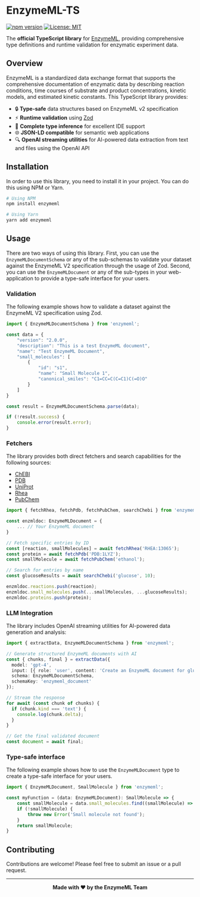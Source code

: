 # EnzymeML-TS

[![npm version](https://badge.fury.io/js/enzymeml.svg)](https://badge.fury.io/js/enzymeml)
[![License: MIT](https://img.shields.io/badge/License-MIT-yellow.svg)](https://opensource.org/licenses/MIT)

The **official TypeScript library** for [EnzymeML](https://enzymeml.org), providing comprehensive type definitions and runtime validation for enzymatic experiment data.

## Overview

EnzymeML is a standardized data exchange format that supports the comprehensive documentation of enzymatic data by describing reaction conditions, time courses of substrate and product concentrations, kinetic models, and estimated kinetic constants. This TypeScript library provides:

- 🔒 **Type-safe** data structures based on EnzymeML v2 specification
- ⚡ **Runtime validation** using [Zod](https://github.com/colinhacks/zod)
- 📝 **Complete type inference** for excellent IDE support
- 🌐 **JSON-LD compatible** for semantic web applications
- 🔍 **OpenAI streaming utilities** for AI-powered data extraction from text and files using the OpenAI API

## Installation

In order to use this library, you need to install it in your project. You can do this using NPM or Yarn.

```bash
# Using NPM
npm install enzymeml

# Using Yarn
yarn add enzymeml
```

## Usage

There are two ways of using this library. First, you can use the `EnzymeMLDocumentSchema` or any of the sub-schemas to validate your dataset against the EnzymeML V2 specification through the usage of Zod. Second, you can use the `EnzymeMLDocument` or any of the sub-types in your web-application to provide a type-safe interface for your users.

### Validation

The following example shows how to validate a dataset against the EnzymeML V2 specification using Zod.

```typescript
import { EnzymeMLDocumentSchema } from 'enzymeml';

const data = {
    "version": "2.0.0",
    "description": "This is a test EnzymeML document",
    "name": "Test EnzymeML Document",
    "small_molecules": [
        {
            "id": "s1",
            "name": "Small Molecule 1",
            "canonical_smiles": "C1=CC=C(C=C1)C(=O)O"
        }
    ]
}

const result = EnzymeMLDocumentSchema.parse(data);

if (!result.success) {
    console.error(result.error);
}
```

### Fetchers

The library provides both direct fetchers and search capabilities for the following sources:

- [ChEBI](https://www.ebi.ac.uk/chebi/)
- [PDB](https://www.rcsb.org/)
- [UniProt](https://www.uniprot.org/)
- [Rhea](https://www.rhea-db.org/)
- [PubChem](https://pubchem.ncbi.nlm.nih.gov/)

```typescript
import { fetchRhea, fetchPdb, fetchPubChem, searchChebi } from 'enzymeml';

const enzmldoc: EnzymeMLDocument = {
    ... // Your EnzymeML document
}

// Fetch specific entries by ID
const [reaction, smallMolecules] = await fetchRhea('RHEA:13065');
const protein = await fetchPdb('PDB:1LYZ');
const smallMolecule = await fetchPubChem('ethanol');

// Search for entries by name
const glucoseResults = await searchChebi('glucose', 10);

enzmldoc.reactions.push(reaction);
enzmldoc.small_molecules.push(...smallMolecules, ...glucoseResults);
enzmldoc.proteins.push(protein);
```

### LLM Integration

The library includes OpenAI streaming utilities for AI-powered data generation and analysis:

```typescript
import { extractData, EnzymeMLDocumentSchema } from 'enzymeml';

// Generate structured EnzymeML documents with AI
const { chunks, final } = extractData({
  model: 'gpt-4',
  input: [{ role: 'user', content: 'Create an EnzymeML document for glucose metabolism' }],
  schema: EnzymeMLDocumentSchema,
  schemaKey: 'enzymeml_document'
});

// Stream the response
for await (const chunk of chunks) {
  if (chunk.kind === 'text') {
    console.log(chunk.delta);
  }
}

// Get the final validated document
const document = await final;
```

### Type-safe interface

The following example shows how to use the `EnzymeMLDocument` type to create a type-safe interface for your users.

```typescript
import { EnzymeMLDocument, SmallMolecule } from 'enzymeml';

const myFunction = (data: EnzymeMLDocument): SmallMolecule => {
    const smallMolecule = data.small_molecules.find((smallMolecule) => smallMolecule.id === 's1');
    if (!smallMolecule) {
        throw new Error('Small molecule not found');
    }
    return smallMolecule;
}
```

## Contributing

Contributions are welcome! Please feel free to submit an issue or a pull request.

---

<div align="center">
<strong>Made with ❤️ by the EnzymeML Team</strong>
</div>